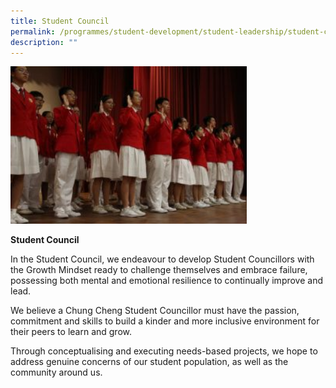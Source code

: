 ```yaml
---
title: Student Council
permalink: /programmes/student-development/student-leadership/student-council/
description: ""
---
```

<style>  
img {  
  display: block;  
  margin-left: auto;  
  margin-right: auto;  
}  
</style>  
<body><img src="/images/IMG_8353-300x200.jpeg" alt="School Uniform" style="width:75%;">  
  
</body>

**Student Council**

In the Student Council, we endeavour to develop Student Councillors with the Growth Mindset ready to challenge themselves and embrace failure, possessing both mental and emotional resilience to continually improve and lead.

We believe a Chung Cheng Student Councillor must have the passion, commitment and skills to build a kinder and more inclusive environment for their peers to learn and grow.

Through conceptualising and executing needs-based projects, we hope to address genuine concerns of our student population, as well as the community around us.